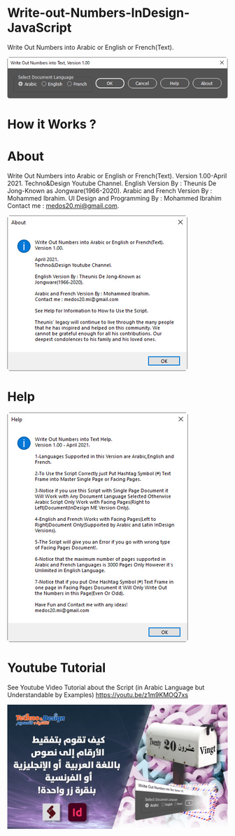 # Write-out-Numbers-InDesign-JavaScript
Write Out Numbers into Arabic or English or French(Text).

![User Interface](https://github.com/medos20/Write-out-Numbers-InDesign-JavaScript/blob/main/Script%20UI.jpg)

# How it Works ?

# About

Write Out Numbers into Arabic or English or French(Text).
Version 1.00-April 2021.
Techno&Design Youtube Channel.
English Version By : Theunis De Jong-Known as Jongware(1966-2020).
Arabic and French Version By : Mohammed Ibrahim.
UI Design and Programming By : Mohammed Ibrahim
Contact me : medos20.mi@gmail.com.


![about](https://github.com/medos20/Write-out-Numbers-InDesign-JavaScript/blob/main/About.jpg)


# Help

![HELP](https://github.com/medos20/Write-out-Numbers-InDesign-JavaScript/blob/main/Help.jpg)


# Youtube Tutorial

See Youtube Video Tutorial about the Script (in Arabic Language but Understandable by Examples)
https://youtu.be/z1m9KMOQ7xs

[![IMAGE ALT TEXT HERE](https://github.com/medos20/Write-out-Numbers-InDesign-JavaScript/blob/main/%D8%AA%D9%81%D9%82%D9%8A%D8%B7%20%D8%A7%D9%84%D8%A3%D8%B1%D9%82%D8%A7%D9%85%20%D8%A7%D9%84%D8%B9%D8%B1%D8%A8%D9%8A%D8%A9%20%D9%88%D8%A7%D9%84%D8%A7%D9%86%D8%AC%D9%84%D9%8A%D8%B2%D9%8A%D8%A9%20%D9%88%D8%A7%D9%84%D9%81%D8%B1%D9%86%D8%B3%D9%8A%D8%A9%20%D8%A8%D9%86%D9%82%D8%B1%D8%A9%20%D8%B2%D8%B1%20%D9%88%D8%A7%D8%AD%D8%AF%D8%A9%202.jpg?raw=true)](https://youtu.be/z1m9KMOQ7xs)

